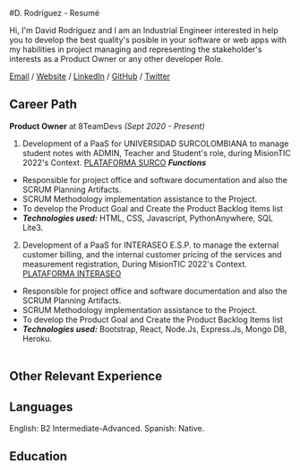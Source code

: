 #D. Rodríguez - Resumé

Hi, I'm David Rodríguez and I am an Industrial Engineer interested in help you to develop the best quality's posible in your software or web apps with my habilities in project managing and representing the stakeholder's interests as a Product Owner or any other developer Role.

[Email](mailto:david.rodriguez5@correo.uis.edu.co) / [Website](https://daviddearies.wixsite.com/elposthueco/quienes-somos) / [LinkedIn](https://www.linkedin.com/in/drodriguezingenieria/) / [GitHub](https://github.com/ManuelSerrano92) / [Twitter](https://twitter.com/HuecoPost)


## Career Path

**Product Owner** at 8TeamDevs _(Sept 2020 - Present)_ <br>
1) Development of a PaaS for UNIVERSIDAD SURCOLOMBIANA to manage student notes with ADMIN, Teacher and Student's role, during MisionTIC 2022's Context. [PLATAFORMA SURCO](https://rb.gy/brwnro)
  **_Functions_**
  - Responsible for project office and software documentation and also the SCRUM Planning Artifacts.
  - SCRUM Methodology implementation assistance to the Project.
  - To develop the Product Goal and Create the Product Backlog Items list
  - **_Technologies used:_** HTML, CSS, Javascript, PythonAnywhere, SQL Lite3.
  
2) Development of a PaaS for INTERASEO E.S.P. to manage the external customer billing, and the internal customer pricing of the services and measurement registration, During MisionTIC 2022's Context. [PLATAFORMA INTERASEO](https://interaseo.herokuapp.com/)
  - Responsible for project office and software documentation and also the SCRUM Planning Artifacts.
  - SCRUM Methodology implementation assistance to the Project.
  - To develop the Product Goal and Create the Product Backlog Items list
  - **_Technologies used:_** Bootstrap, React, Node.Js, Express.Js, Mongo DB, Heroku.
<br><br>

## Other Relevant Experience

## Languages

English: B2 Intermediate-Advanced.
Spanish: Native.

## Education
